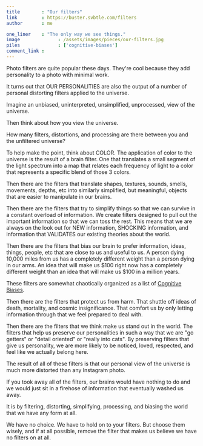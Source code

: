 ```yaml
---
title        : "Our filters"
link         : https://buster.svbtle.com/filters
author       : me

one_liner    : "The only way we see things."
image			   : /assets/images/pieces/our-filters.jpg
piles			   : ['cognitive-biases']
comment_link : 
---
```


Photo filters are quite popular these days. They're cool because they add personality to a photo with minimal work.

It turns out that OUR PERSONALITIES are also the output of a number of personal distorting filters applied to the universe.

Imagine an unbiased, uninterpreted, unsimplified, unprocessed, view of the universe.

Then think about how you view the universe.

How many filters, distortions, and processing are there between you and the unfiltered universe?

To help make the point, think about COLOR.  The application of color to the universe is the result of a brain filter. One that translates a small segment of the  light spectrum into a map that relates each frequency of light to a color that represents a specific blend of those 3 colors.

Then there are the filters that translate shapes, textures, sounds, smells, movements, depths, etc into similarly simplified, but meaningful, objects that are easier to manipulate in our brains.

Then there are the filters that try to simplify things so that we can survive in a constant overload of information. We create filters designed to pull out the important information so that we can toss the rest.  This means that we are always on the look out for NEW information, SHOCKING information, and information that VALIDATES our existing theories about the world.

Then there are the filters that bias our brain to prefer information, ideas, things, people, etc that are close to us and useful to us. A person dying 10,000 miles from us has a completely different weight than a person dying in our arms. An idea that will make us $100 right now has a completely different weight than an idea that will make us $100 in a million years.

These filters are somewhat chaotically organized as a list of [Cognitive Biases](http://en.wikipedia.org/wiki/List_of_cognitive_biases).

Then there are the filters that protect us from harm. That shuttle off ideas of death, mortality, and cosmic insignificance. That comfort us by only letting information through that we feel prepared to deal with.

Then there are the filters that we think make us stand out in the world. The filters that help us preserve our personalities in such a way that we are "go getters" or "detail oriented" or "really into cats". By preserving filters that give us personality, we are more likely to be noticed, loved, respected, and feel like we actually belong here.

The result of all of these filters is that our personal view of the universe is much more distorted than any Instagram photo.  

If you took away all of the filters, our brains would have nothing to do and we would just sit in a firehose of information that eventually washed us away.

It is by filtering, distorting, simplifying, processing, and biasing the world that we have any form at all.

We have no choice. We have to hold on to your filters. But choose them wisely, and if at all possible, remove the filter that makes us believe we have no filters on at all.